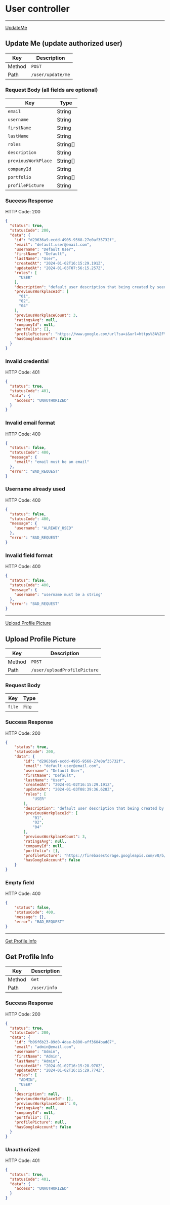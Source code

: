 # User controller

---

[UpdateMe](#updateMe)

## Update Me (update authorized user)

| Key    | Description   |
| ------ | ------------- |
| Method | `POST`        |
| Path   | `/user/update/me` |

### Request Body (all fields are optional)

| Key        | Type   |
| ---------- | ------ |
| `email`    | String |
| `username` | String |
| `firstName` | String |
| `lastName` | String |
| `roles` | String[] |
| `description` | String |
| `previousWorkPlace` | String[] |
| `companyId` | String |
| `portfolio` | String[] |
| `profilePicture` | String |

### Success Response

HTTP Code: 200

```json
{
  "status": true,
  "statusCode": 200,
  "data": {
    "id": "d29636a9-ecdd-4905-9568-27e0af35732f",
    "email": "default.user@email.com",
    "username": "Default User",
    "firstName": "Default",
    "lastName": "User",
    "createdAt": "2024-01-02T16:15:29.191Z",
    "updatedAt": "2024-01-03T07:56:15.257Z",
    "roles": [
      "USER"
    ],
    "description": "default user description that being created by seed.ts",
    "previousWorkplaceId": [
      "01",
      "02",
      "04"
    ],
    "previousWorkplaceCount": 3,
    "ratingsAvg": null,
    "companyId": null,
    "portfolio": [],
    "profilePicture": "https://www.google.com/url?sa=i&url=https%3A%2F%2Fgithub.com%2Fnestjs%2Fswagger%2Fissues%2F1062&psig=AOvVaw3aa3sM4HwPBnbxa_JISyrs&ust=1704354787503000&source=images&cd=vfe&opi=89978449&ved=0CBEQjRxqFwoTCKDOkcfewIMDFQAAAAAdAAAAABAD",
    "hasGoogleAccount": false
  }
}
```

### Invalid credential

HTTP Code: 401

```json
{
  "status": true,
  "statusCode": 401,
  "data": {
    "access": "UNAUTHORIZED"
  }
}
```

### Invalid email format

HTTP Code: 400

```json
{
  "status": false,
  "statusCode": 400,
  "message": {
    "email": "email must be an email"
  },
  "error": "BAD_REQUEST"
}

```
### Username already used

HTTP Code: 400

```json
{
  "status": false,
  "statusCode": 400,
  "message": {
    "username": "ALREADY_USED"
  },
  "error": "BAD_REQUEST"
}
```


### Invalid field format

HTTP Code: 400

```json
{
  "status": false,
  "statusCode": 400,
  "message": {
    "username": "username must be a string"
  },
  "error": "BAD_REQUEST"
}
```
---
[Upload Profile Picture](#uploadProfilePicture)

## Upload Profile Picture

| Key    | Description      |
| ------ | ---------------- |
| Method | `POST`           |
| Path   | `/user/uploadProfilePicture` |

### Request Body

| Key              | Type   |
| ---------------- | ------ |
| `file`       | File |

### Success Response

HTTP Code: 200

```json
{
    "status": true,
    "statusCode": 200,
    "data": {
        "id": "d29636a9-ecdd-4905-9568-27e0af35732f",
        "email": "default.user@email.com",
        "username": "Default User",
        "firstName": "Default",
        "lastName": "User",
        "createdAt": "2024-01-02T16:15:29.191Z",
        "updatedAt": "2024-01-03T08:39:36.628Z",
        "roles": [
            "USER"
        ],
        "description": "default user description that being created by seed.ts",
        "previousWorkplaceId": [
            "01",
            "02",
            "04"
        ],
        "previousWorkplaceCount": 3,
        "ratingsAvg": null,
        "companyId": null,
        "portfolio": [],
        "profilePicture": "https://firebasestorage.googleapis.com/v0/b/tech-395620.appspot.com/o/profilePicture%2Fd29636a9-ecdd-4905-9568-27e0af35732f.jpg?alt=media&token=25968c38-961d-41f2-be7e-2262ee44e142",
        "hasGoogleAccount": false
    }
}
```

### Empty field

HTTP Code: 400

```json
{
    "status": false,
    "statusCode": 400,
    "message": {},
    "error": "BAD_REQUEST"
}
```
---

[Get Profile Info](#getProfileInfo)

## Get Profile Info

| Key    | Description      |
| ------ | ---------------- |
| Method | `Get`           |
| Path   | `/user/info` |


### Success Response

HTTP Code: 200

```json
{
  "status": true,
  "statusCode": 200,
  "data": {
    "id": "b06f6b23-89d0-4dae-b800-aff3604bad87",
    "email": "admin@email.com",
    "username": "Admin",
    "firstName": "Admin",
    "lastName": "Admin",
    "createdAt": "2024-01-02T16:15:28.970Z",
    "updatedAt": "2024-01-02T16:15:29.774Z",
    "roles": [
      "ADMIN",
      "USER"
    ],
    "description": null,
    "previousWorkplaceId": [],
    "previousWorkplaceCount": 0,
    "ratingsAvg": null,
    "companyId": null,
    "portfolio": [],
    "profilePicture": null,
    "hasGoogleAccount": false
  }
}
```

### Unauthorized

HTTP Code: 401

```json
{
  "status": true,
  "statusCode": 401,
  "data": {
    "access": "UNAUTHORIZED"
  }
}
```
